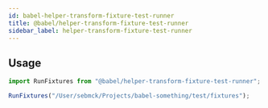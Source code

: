 ```yaml
---
id: babel-helper-transform-fixture-test-runner
title: @babel/helper-transform-fixture-test-runner
sidebar_label: helper-transform-fixture-test-runner
---
```


## Usage

```javascript
import RunFixtures from "@babel/helper-transform-fixture-test-runner";

RunFixtures("/User/sebmck/Projects/babel-something/test/fixtures");
```

